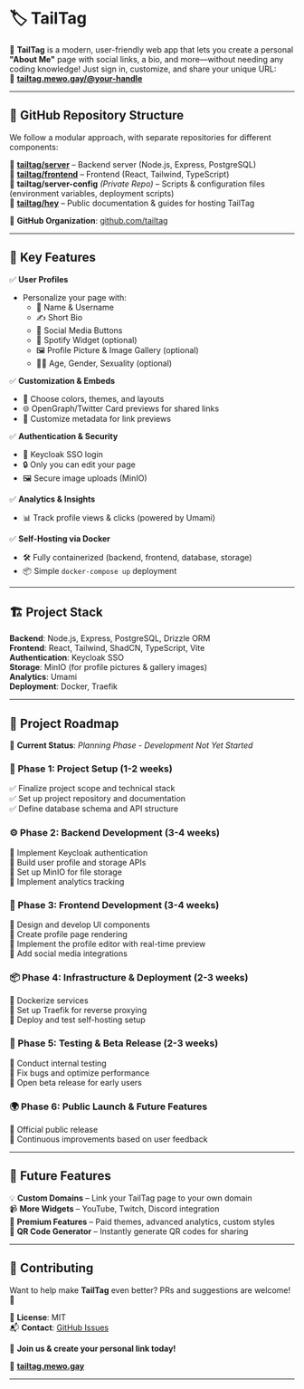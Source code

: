 # 🏷️ TailTag

🚀 **TailTag** is a modern, user-friendly web app that lets you create a personal **"About Me"** page with social links, a bio, and more—without needing any coding knowledge! Just sign in, customize, and share your unique URL:  
🔗 **[tailtag.mewo.gay/@your-handle](https://tailtag.mewo.gay)**

---

## 📂 GitHub Repository Structure

We follow a modular approach, with separate repositories for different components:

🔹 **[tailtag/server](https://github.com/tailtag/server)** – Backend server (Node.js, Express, PostgreSQL)  
🔹 **[tailtag/frontend](https://github.com/tailtag/frontend)** – Frontend (React, Tailwind, TypeScript)  
🔹 **tailtag/server-config** _(Private Repo)_ – Scripts & configuration files (environment variables, deployment scripts)  
🔹 **[tailtag/hey](https://github.com/tailtag/hey)** – Public documentation & guides for hosting TailTag

📌 **GitHub Organization**: [github.com/tailtag](https://github.com/tailtag)

---

## 🌟 Key Features

✅ **User Profiles**

- Personalize your page with:
  - 📛 Name & Username
  - ✍️ Short Bio
  - 🔗 Social Media Buttons
  - 🎵 Spotify Widget (optional)
  - 🖼️ Profile Picture & Image Gallery (optional)
  - 🏳️‍🌈 Age, Gender, Sexuality (optional)

✅ **Customization & Embeds**

- 🎨 Choose colors, themes, and layouts
- 🌐 OpenGraph/Twitter Card previews for shared links
- 📝 Customize metadata for link previews

✅ **Authentication & Security**

- 🔑 Keycloak SSO login
- 🔒 Only you can edit your page
- 🖼️ Secure image uploads (MinIO)

✅ **Analytics & Insights**

- 📊 Track profile views & clicks (powered by Umami)

✅ **Self-Hosting via Docker**

- 🛠️ Fully containerized (backend, frontend, database, storage)
- 📦 Simple `docker-compose up` deployment

---

## 🏗️ Project Stack

**Backend**: Node.js, Express, PostgreSQL, Drizzle ORM  
**Frontend**: React, Tailwind, ShadCN, TypeScript, Vite  
**Authentication**: Keycloak SSO  
**Storage**: MinIO (for profile pictures & gallery images)  
**Analytics**: Umami  
**Deployment**: Docker, Traefik

---

## 🚀 Project Roadmap

📌 **Current Status**: _Planning Phase - Development Not Yet Started_

### **📝 Phase 1: Project Setup (1-2 weeks)**

✅ Finalize project scope and technical stack  
✅ Set up project repository and documentation  
✅ Define database schema and API structure

### **⚙️ Phase 2: Backend Development (3-4 weeks)**

🔄 Implement Keycloak authentication  
🔄 Build user profile and storage APIs  
🔄 Set up MinIO for file storage  
🔄 Implement analytics tracking

### **🎨 Phase 3: Frontend Development (3-4 weeks)**

🔄 Design and develop UI components  
🔄 Create profile page rendering  
🔄 Implement the profile editor with real-time preview  
🔄 Add social media integrations

### **📦 Phase 4: Infrastructure & Deployment (2-3 weeks)**

🔄 Dockerize services  
🔄 Set up Traefik for reverse proxying  
🔄 Deploy and test self-hosting setup

### **🧪 Phase 5: Testing & Beta Release (2-3 weeks)**

🔄 Conduct internal testing  
🔄 Fix bugs and optimize performance  
🔄 Open beta release for early users

### **🌍 Phase 6: Public Launch & Future Features**

🔄 Official public release  
🔄 Continuous improvements based on user feedback

---

## 🔮 Future Features

💡 **Custom Domains** – Link your TailTag page to your own domain  
📹 **More Widgets** – YouTube, Twitch, Discord integration  
💎 **Premium Features** – Paid themes, advanced analytics, custom styles  
📌 **QR Code Generator** – Instantly generate QR codes for sharing

---

## 🎯 Contributing

Want to help make **TailTag** even better? PRs and suggestions are welcome! 🚀

📜 **License**: MIT  
📬 **Contact**: [GitHub Issues](https://github.com/tailtag/hey/issues)

👥 **Join us & create your personal link today!**

🔗 **[tailtag.mewo.gay](https://tailtag.mewo.gay)**

---
